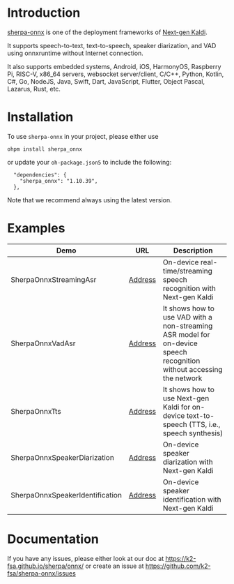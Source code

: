 # Introduction

[sherpa-onnx](https://github.com/k2-fsa/sherpa-onnx) is one of the deployment
frameworks of [Next-gen Kaldi](https://github.com/k2-fsa).

It supports speech-to-text, text-to-speech, speaker diarization, and VAD using
onnxruntime without Internet connection.

It also supports embedded systems, Android, iOS, HarmonyOS,
Raspberry Pi, RISC-V, x86_64 servers, websocket server/client,
C/C++, Python, Kotlin, C#, Go, NodeJS, Java, Swift, Dart, JavaScript,
Flutter, Object Pascal, Lazarus, Rust, etc.


# Installation

To use `sherpa-onnx` in your project, please either use

```
ohpm install sherpa_onnx
```
or update your `oh-package.json5` to include the following:

```
  "dependencies": {
    "sherpa_onnx": "1.10.39",
  },
```

Note that we recommend always using the latest version.

# Examples

| Demo | URL | Description|
|------|-----|------------|
|SherpaOnnxStreamingAsr|[Address](https://github.com/k2-fsa/sherpa-onnx/tree/master/harmony-os/SherpaOnnxStreamingAsr)|On-device real-time/streaming speech recognition with Next-gen Kaldi|
|SherpaOnnxVadAsr|[Address](https://github.com/k2-fsa/sherpa-onnx/tree/master/harmony-os/SherpaOnnxVadAsr)|It shows how to use VAD with a non-streaming ASR model for on-device speech recognition without accessing the network |
|SherpaOnnxTts|[Address](https://github.com/k2-fsa/sherpa-onnx/tree/master/harmony-os/SherpaOnnxTts)|It shows how to use Next-gen Kaldi for on-device text-to-speech (TTS, i.e., speech synthesis)|
|SherpaOnnxSpeakerDiarization|[Address](https://github.com/k2-fsa/sherpa-onnx/tree/master/harmony-os/SherpaOnnxSpeakerDiarization)|On-device speaker diarization with Next-gen Kaldi|
|SherpaOnnxSpeakerIdentification|[Address](https://github.com/k2-fsa/sherpa-onnx/tree/master/harmony-os/SherpaOnnxSpeakerIdentification)|On-device speaker identification with Next-gen Kaldi|

# Documentation

If you have any issues, please either look at our doc at
<https://k2-fsa.github.io/sherpa/onnx/> or create an issue at
<https://github.com/k2-fsa/sherpa-onnx/issues>
